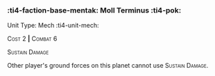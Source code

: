 ### :ti4-faction-base-mentak: **Moll Terminus** :ti4-pok:

Unit Type: Mech :ti4-unit-mech:

<span style="font-variant:small-caps;">Cost</span> 2 __|__ <span style="font-variant:small-caps;">Combat</span> 6

<span style="font-variant:small-caps;">Sustain Damage</span>

Other player's ground forces on this planet cannot use <span style="font-variant:small-caps;">Sustain Damage</span>.
